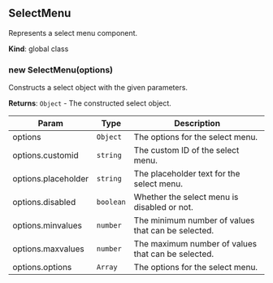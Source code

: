 <a name="SelectMenu"></a>

## SelectMenu
Represents a select menu component.

**Kind**: global class  
<a name="new_SelectMenu_new"></a>

### new SelectMenu(options)
Constructs a select object with the given parameters.

**Returns**: <code>Object</code> - The constructed select object.  

| Param | Type | Description |
| --- | --- | --- |
| options | <code>Object</code> | The options for the select menu. |
| options.customid | <code>string</code> | The custom ID of the select menu. |
| options.placeholder | <code>string</code> | The placeholder text for the select menu. |
| options.disabled | <code>boolean</code> | Whether the select menu is disabled or not. |
| options.minvalues | <code>number</code> | The minimum number of values that can be selected. |
| options.maxvalues | <code>number</code> | The maximum number of values that can be selected. |
| options.options | <code>Array</code> | The options for the select menu. |

